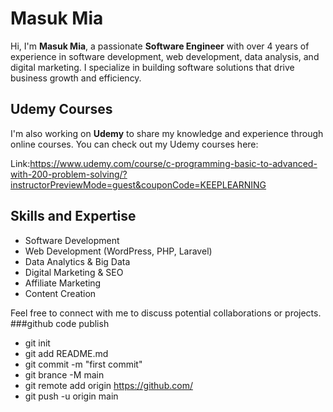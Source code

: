 # Masuk Mia

Hi, I'm **Masuk Mia**, a passionate **Software Engineer** with over 4 years of experience in software development, web development, data analysis, and digital marketing. I specialize in building software solutions that drive business growth and efficiency.

## Udemy Courses

I'm also working on **Udemy** to share my knowledge and experience through online courses. You can check out my Udemy courses here:

Link:https://www.udemy.com/course/c-programming-basic-to-advanced-with-200-problem-solving/?instructorPreviewMode=guest&couponCode=KEEPLEARNING


## Skills and Expertise
- Software Development
- Web Development (WordPress, PHP, Laravel)
- Data Analytics & Big Data
- Digital Marketing & SEO
- Affiliate Marketing
- Content Creation

Feel free to connect with me to discuss potential collaborations or projects.
###github code publish
- git init
- git add README.md
- git commit -m "first commit"
- git brance -M main
- git remote add origin https://github.com/
- git push -u origin main
